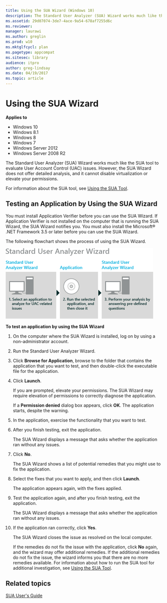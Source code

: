 ```yaml
---
title: Using the SUA Wizard (Windows 10)
description: The Standard User Analyzer (SUA) Wizard works much like the SUA tool to evaluate User Account Control (UAC) issues. However, the SUA Wizard does not offer detailed analysis, and it cannot disable virtualization or elevate your permissions.
ms.assetid: 29d07074-3de7-4ace-9a54-678af7255d6c
ms.reviewer: 
manager: laurawi
ms.author: greglin
ms.prod: w10
ms.mktglfcycl: plan
ms.pagetype: appcompat
ms.sitesec: library
audience: itpro
author: greg-lindsay
ms.date: 04/19/2017
ms.topic: article
---
```


# Using the SUA Wizard


**Applies to**

-   Windows 10
-   Windows 8.1
-   Windows 8
-   Windows 7
-   Windows Server 2012
-   Windows Server 2008 R2

The Standard User Analyzer (SUA) Wizard works much like the SUA tool to evaluate User Account Control (UAC) issues. However, the SUA Wizard does not offer detailed analysis, and it cannot disable virtualization or elevate your permissions.

For information about the SUA tool, see [Using the SUA Tool](using-the-sua-tool.md).

## Testing an Application by Using the SUA Wizard


You must install Application Verifier before you can use the SUA Wizard. If Application Verifier is not installed on the computer that is running the SUA Wizard, the SUA Wizard notifies you. You must also install the Microsoft® .NET Framework 3.5 or later before you can use the SUA Wizard.

The following flowchart shows the process of using the SUA Wizard.

![act sua wizard flowchart](images/dep-win8-l-act-suawizardflowchart.jpg)

**To test an application by using the SUA Wizard**

1.  On the computer where the SUA Wizard is installed, log on by using a non-administrator account.

2.  Run the Standard User Analyzer Wizard.

3.  Click **Browse for Application**, browse to the folder that contains the application that you want to test, and then double-click the executable file for the application.

4.  Click **Launch**.

    If you are prompted, elevate your permissions. The SUA Wizard may require elevation of permissions to correctly diagnose the application.

    If a **Permission denied** dialog box appears, click **OK**. The application starts, despite the warning.

5.  In the application, exercise the functionality that you want to test.

6.  After you finish testing, exit the application.

    The SUA Wizard displays a message that asks whether the application ran without any issues.

7.  Click **No**.

    The SUA Wizard shows a list of potential remedies that you might use to fix the application.

8.  Select the fixes that you want to apply, and then click **Launch**.

    The application appears again, with the fixes applied.

9.  Test the application again, and after you finish testing, exit the application.

    The SUA Wizard displays a message that asks whether the application ran without any issues.

10. If the application ran correctly, click **Yes**.

    The SUA Wizard closes the issue as resolved on the local computer.

    If the remedies do not fix the issue with the application, click **No** again, and the wizard may offer additional remedies. If the additional remedies do not fix the issue, the wizard informs you that there are no more remedies available. For information about how to run the SUA tool for additional investigation, see [Using the SUA Tool](using-the-sua-tool.md).

## Related topics
[SUA User's Guide](sua-users-guide.md)

 

 





